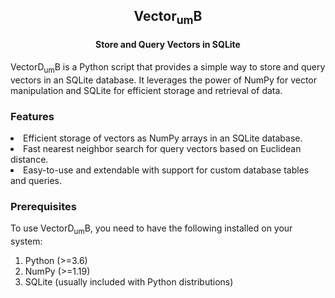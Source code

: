 <div style="text-align: center;">
  <h2>Vector<sub>um</sub>B</h2>
  <h4>Store and Query Vectors in SQLite</h4>
</div>

<p>
VectorD<sub>um</sub>B is a Python script that provides a simple way to store and query vectors in an SQLite database. It leverages the power of NumPy for vector manipulation and SQLite for efficient storage and retrieval of data.
</p>

<h3>Features</h3>

<li>Efficient storage of vectors as NumPy arrays in an SQLite database.</li>
<li>Fast nearest neighbor search for query vectors based on Euclidean distance.</li>
<li>Easy-to-use and extendable with support for custom database tables and queries.</li>

<h3>Prerequisites</h3>

To use VectorD<sub>um</sub>B, you need to have the following installed on your system:

1. Python (>=3.6)
2. NumPy (>=1.19)
3. SQLite (usually included with Python distributions)